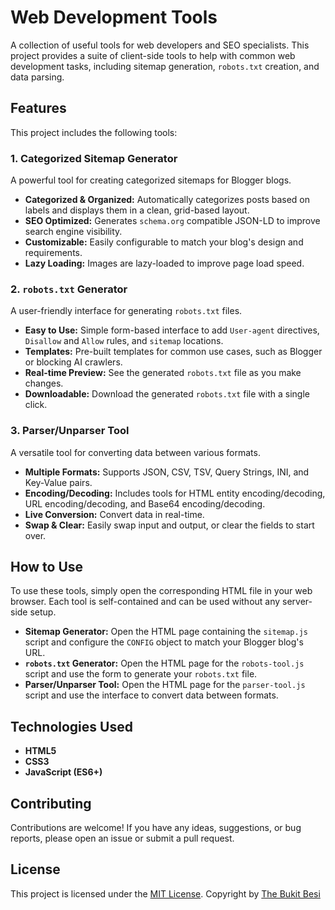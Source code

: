 # Web Development Tools

A collection of useful tools for web developers and SEO specialists. This project provides a suite of client-side tools to help with common web development tasks, including sitemap generation, `robots.txt` creation, and data parsing.

## Features

This project includes the following tools:

### 1. Categorized Sitemap Generator

A powerful tool for creating categorized sitemaps for Blogger blogs.

- **Categorized & Organized:** Automatically categorizes posts based on labels and displays them in a clean, grid-based layout.
- **SEO Optimized:** Generates `schema.org` compatible JSON-LD to improve search engine visibility.
- **Customizable:** Easily configurable to match your blog's design and requirements.
- **Lazy Loading:** Images are lazy-loaded to improve page load speed.

### 2. `robots.txt` Generator

A user-friendly interface for generating `robots.txt` files.

- **Easy to Use:** Simple form-based interface to add `User-agent` directives, `Disallow` and `Allow` rules, and `sitemap` locations.
- **Templates:** Pre-built templates for common use cases, such as Blogger or blocking AI crawlers.
- **Real-time Preview:** See the generated `robots.txt` file as you make changes.
- **Downloadable:** Download the generated `robots.txt` file with a single click.

### 3. Parser/Unparser Tool

A versatile tool for converting data between various formats.

- **Multiple Formats:** Supports JSON, CSV, TSV, Query Strings, INI, and Key-Value pairs.
- **Encoding/Decoding:** Includes tools for HTML entity encoding/decoding, URL encoding/decoding, and Base64 encoding/decoding.
- **Live Conversion:** Convert data in real-time.
- **Swap & Clear:** Easily swap input and output, or clear the fields to start over.

## How to Use

To use these tools, simply open the corresponding HTML file in your web browser. Each tool is self-contained and can be used without any server-side setup.

- **Sitemap Generator:** Open the HTML page containing the `sitemap.js` script and configure the `CONFIG` object to match your Blogger blog's URL.
- **`robots.txt` Generator:** Open the HTML page for the `robots-tool.js` script and use the form to generate your `robots.txt` file.
- **Parser/Unparser Tool:** Open the HTML page for the `parser-tool.js` script and use the interface to convert data between formats.

## Technologies Used

- **HTML5**
- **CSS3**
- **JavaScript (ES6+)**

## Contributing

Contributions are welcome! If you have any ideas, suggestions, or bug reports, please open an issue or submit a pull request.

## License

This project is licensed under the [MIT License](LICENSE). Copyright by <a href="https://www.thebukitbesi.com" target="_blank">The Bukit Besi</a>
